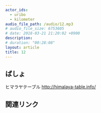 ```yaml
---
actor_ids:
  - uribo
  - kilometer
audio_file_path: /audio/12.mp3
# audio_file_size: 6753605
# date: 2018-03-21 21:20:02 +0900
description: 
# duration: "00:28:08"
layout: article
title: 12
---
```


## ばしょ

ヒマラヤテーブル
http://himalaya-table.info/

## 関連リンク

